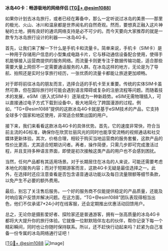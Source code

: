 **冰岛4G卡：畅游极地的网络伴侣 [[TG💪+ @esim1088](https://t.me/s/esim1088)]**

如果你计划去冰岛旅行，或者已经在筹备中，那么一定听说过冰岛的美景——那里的极光、火山、冰川和温泉都是世界闻名的自然奇观。然而，要想真正融入这片神秘的土地，拥有良好的通讯网络支持是必不可少的。而今天要向大家推荐的就是一款专为冰岛旅行设计的利器——冰岛4G卡。

首先，让我们来了解一下什么是手机卡和流量卡。简单来说，手机卡（SIM卡）是一种用于存储用户信息的小型集成电路卡片，它与移动通信设备配合使用，使得手机能够接入运营商提供的服务网络。而流量卡则更专注于数据传输功能，适合那些需要大量上网但不一定需要通话服务的人群。在冰岛这样的地方，无论是为了导航、拍照还是实时分享旅行经历，一张优质的流量卡都能让旅途更加顺畅。

对于即将前往冰岛的朋友而言，选择合适的手机卡至关重要。传统的实体SIM卡虽然可靠，但在国际旅行时可能会遇到语言障碍或复杂的注册流程等问题。而随着技术的发展，eSIM（嵌入式SIM卡）逐渐成为一种新趋势。eSIM无需物理插入，可以直接通过电子方式下载到设备中，极大地简化了跨国漫游的过程。例如，“TG+@esim1088”提供的这款冰岛4G卡就是基于eSIM技术的产品，它支持全球多个国家和地区使用，非常适合频繁出国的用户。

接下来，我们来看看这款冰岛4G卡的具体优势。首先，它的速度非常快，符合当前主流的4G标准，确保你在欣赏壮丽风光的同时也能享受流畅的视频通话和社交媒体更新体验。其次，价格合理，相较于购买当地运营商的服务套餐，这款产品的性价比更高，尤其适合短期访问者。再者，操作简便，只需几步即可完成激活过程，并且支持多种语言界面，即使是初次接触这类产品的用户也不会感到困扰。

当然，任何产品都有其适用场景。对于长期居住在冰岛的人来说，可能还需要考虑本地化的服务内容；而对于短期游客而言，这款4G卡无疑是最佳选择之一。此外，在选择时还应注意查看是否包含语音通话功能以及每日流量限额等细节条款，以免产生不必要的额外费用。

最后，别忘了关注售后服务。一个好的服务商不仅能提供稳定的产品质量，还能及时响应客户反馈并解决问题。在这方面，“TG+@esim1088”团队表现得相当出色，他们不仅承诺7*24小时在线客服，还会定期推出优惠活动回馈用户。

总之，无论你是摄影爱好者、探险家还是普通游客，拥有一张高质量的冰岛4G卡都将大大提升你的旅行体验。它就像一位默默陪伴左右的伙伴，帮你记录下每一个精彩瞬间，同时也让你随时保持联系。所以，还不赶快行动起来吗？赶紧为自己准备一份专属的冰岛网络通行证吧！

[[TG💪+ @esim1088](https://t.me/s/esim1088) ![Image](https://i.postimg.cc/4NQfJmqS/Snipaste-2025-05-13-00-14-12.png)]